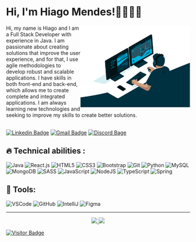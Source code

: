 # Hi, I'm Hiago Mendes!👋🏼👦🏽

<div>
 <img align="right" alt="devGif"  width="300" src="https://raw.githubusercontent.com/hiag0liveira/hiag0liveira/main/gifs/gifs-de-programador-29.gif">
Hi, my name is Hiago and I am a Full Stack Developer with experience in Java. I am passionate about creating solutions that improve 
the user experience, and for that, I use agile methodologies to develop robust and scalable applications. I have skills in both front-end and back-end, which allows me to create complete and integrated applications. I am always learning new technologies and seeking to improve my skills to create better solutions.
 </div>
 
 <br>
 
[![Linkedin Badge](https://img.shields.io/badge/LinkedIn-0077B5?style=for-the-badge&logo=linkedin&logoColor=white)](https://www.linkedin.com/in/hiago-de-oliveira-mendes-520647212/)
[![Gmail Badge](https://img.shields.io/badge/Gmail-D14836?style=for-the-badge&logo=gmail&logoColor=white)](mailto:hiagoliv3ira@gmail.com)
[![Discord Bage](https://img.shields.io/badge/Discord-7289DA?style=for-the-badge&logo=discord&logoColor=white)](https://discord.gg/yCZ7AxBVbR)
 <br>

 ## 🔥 Technical abilities :

![Java](https://img.shields.io/badge/Java-ED8B00?style=for-the-badge&logo=java&logoColor=white)
![React.js](https://img.shields.io/badge/React-20232A?style=for-the-badge&logo=react&logoColor=61DAFB)
![HTML5](https://img.shields.io/badge/HTML5-E34F26?style=for-the-badge&logo=html5&logoColor=white)
![CSS3](https://img.shields.io/badge/CSS3-1572B6?style=for-the-badge&logo=css3&logoColor=white)
![Bootstrap](https://img.shields.io/badge/Bootstrap-563D7C?style=for-the-badge&logo=bootstrap&logoColor=white)
![Git](https://img.shields.io/badge/GIT-E44C30?style=for-the-badge&logo=git&logoColor=white)
![Python](https://img.shields.io/badge/Python-14354C?style=for-the-badge&logo=python&logoColor=white)
![MySQL](https://img.shields.io/badge/MySQL-00000F?style=for-the-badge&logo=mysql&logoColor=white)
![MongoDB](https://img.shields.io/badge/MongoDB-4EA94B?style=for-the-badge&logo=mongodb&logoColor=white)
![SASS](https://img.shields.io/badge/Sass-CC6699?style=for-the-badge&logo=sass&logoColor=white)
![JavaScript](https://img.shields.io/badge/JavaScript-323330?style=for-the-badge&logo=javascript&logoColor=F7DF1E)
![NodeJS](https://img.shields.io/badge/Node.js-43853D?style=for-the-badge&logo=node.js&logoColor=white)
![TypeScript](https://img.shields.io/badge/TypeScript-007ACC?style=for-the-badge&logo=typescript&logoColor=white)
![Spring](https://img.shields.io/badge/Spring-6DB33F?style=for-the-badge&logo=spring&logoColor=white)

## 🔧 Tools:
![VSCode](https://img.shields.io/badge/Visual_Studio_Code-0078D4?style=for-the-badge&logo=visual%20studio%20code&logoColor=white)
![GitHub](https://img.shields.io/badge/GitHub-100000?style=for-the-badge&logo=github&logoColor=white)
![IntelliJ](https://img.shields.io/badge/IntelliJ_IDEA-000000.svg?style=for-the-badge&logo=intellij-idea&logoColor=white)
![Figma](https://img.shields.io/badge/Figma-F24E1E?style=for-the-badge&logo=figma&logoColor=white)

<hr>

<div align="center">
  <a href="https://github.com/hiag0liveira">
  <img height="180em" src="https://github-readme-stats.vercel.app/api?username=hiag0liveira&show_icons=true&theme=highcontrast&include_all_commits=true&count_private=true"/>
  <img height="180em" src="https://github-readme-stats.vercel.app/api/top-langs/?username=hiag0liveira&layout=compact&langs_count=7&theme=highcontrast"/>
</div>
 
 ![Visitor Badge](https://visitor-badge.laobi.icu/badge?page_id=hiag0liveira.hiag0liveira)

